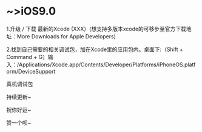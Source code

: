 # ~>iOS9.0
1.升级 / 下载 最新的Xcode (XXX）(想支持多版本xcode的可移步至官方下载地址：More Downloads for Apple Developers)

2.找到自己需要的相关调试包，加在Xcode里的应用包内。桌面下:（Shift + Command + G）输入：/Applications/Xcode.app/Contents/Developer/Platforms/iPhoneOS.platform/DeviceSupport

真机调试包

持续更新~

祝你好运~

赞一个呗~
